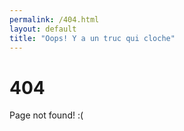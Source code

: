 ```yaml
---
permalink: /404.html
layout: default
title: "Oops! Y a un truc qui cloche"
---
```


# 404

Page not found! :(
